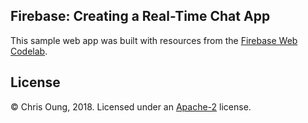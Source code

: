 ## Firebase: Creating a Real-Time Chat App

This sample web app was built with resources from the [Firebase Web Codelab](https://codelabs.developers.google.com/codelabs/firebase-web/). 

## License 

© Chris Oung, 2018. Licensed under an [Apache-2](https://github.com/chrisoung/firebase-web/blob/master/LICENSE) license.



